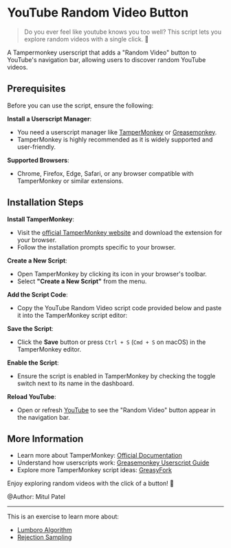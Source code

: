 # YouTube Random Video Button

> Do you ever feel like youtube knows you too well? This script lets you explore random videos with a single click. 🎲

A Tampermonkey userscript that adds a "Random Video" button to YouTube's navigation bar, allowing users to discover random YouTube videos.

## Prerequisites

Before you can use the script, ensure the following:

**Install a Userscript Manager**:

- You need a userscript manager like [TamperMonkey](https://www.tampermonkey.net/) or [Greasemonkey](https://www.greasespot.net/).
- TamperMonkey is highly recommended as it is widely supported and user-friendly.

**Supported Browsers**:

- Chrome, Firefox, Edge, Safari, or any browser compatible with TamperMonkey or similar extensions.

## Installation Steps

**Install TamperMonkey**:

- Visit the [official TamperMonkey website](https://www.tampermonkey.net/) and download the extension for your browser.
- Follow the installation prompts specific to your browser.

**Create a New Script**:

- Open TamperMonkey by clicking its icon in your browser's toolbar.
- Select **"Create a New Script"** from the menu.

**Add the Script Code**:

- Copy the YouTube Random Video script code provided below and paste it into the TamperMonkey script editor:

**Save the Script**:

- Click the **Save** button or press `Ctrl + S` (`Cmd + S` on macOS) in the TamperMonkey editor.

**Enable the Script**:

- Ensure the script is enabled in TamperMonkey by checking the toggle switch next to its name in the dashboard.

**Reload YouTube**:

- Open or refresh [YouTube](https://www.youtube.com) to see the "Random Video" button appear in the navigation bar.

## More Information

- Learn more about TamperMonkey: [Official Documentation](https://www.tampermonkey.net/documentation.php)
- Understand how userscripts work: [Greasemonkey Userscript Guide](https://wiki.greasespot.net/Main_Page)
- Explore more TamperMonkey script ideas: [GreasyFork](https://greasyfork.org/)

Enjoy exploring random videos with the click of a button! 🎉

@Author: Mitul Patel

---

This is an exercise to learn more about:

- [Lumboro Algorithm](https://github.com/jlumbroso/affirmative-sampling)
- [Rejection Sampling](https://en.wikipedia.org/wiki/Rejection_sampling)
